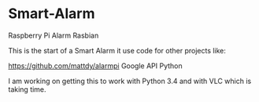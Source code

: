 # Smart-Alarm
Raspberry Pi Alarm Rasbian

This is the start of a Smart Alarm it use code for other projects like:

https://github.com/mattdy/alarmpi
Google API Python

I am working on getting this to work with Python 3.4 and with VLC which is taking time.
